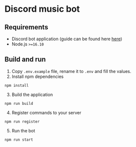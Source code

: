 # Discord music bot

## Requirements

- Discord bot application (guide can be found here [here](https://discordjs.guide/preparations/setting-up-a-bot-application.html#creating-your-bot))
- Node.js `>=16.10`

## Build and run

1. Copy `.env.example` file, rename it to `.env` and fill the values.
2. Install npm dependencies
```
npm install
```
3. Build the application
```
npm run build
```
4. Register commands to your server
```
npm run register
```
5. Run the bot
```
npm run start
``` 